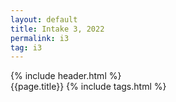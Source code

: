```yaml
---
layout: default
title: Intake 3, 2022
permalink: i3
tag: i3
---
```

{% include header.html %}
<br>
{{page.title}}
{% include tags.html %}
